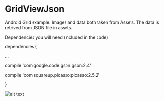 # GridViewJson
Android Grid example. Images and data both taken from Assets. The data is retrived from JSON file in assets.

Dependencies you will need (included in the code)

dependencies {

...

compile 'com.google.code.gson:gson:2.4'

compile 'com.squareup.picasso:picasso:2.5.2'

}

![alt text](device-2016-02-10-182639.jpg "Description goes here")
